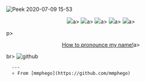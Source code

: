 ![Peek 2020-07-09 15-53](https://user-images.githubusercontent.com/7910856/87048834-84abea80-c1fc-11ea-9342-27b96a046ba4.gif)

<p align=center>
<a href= https://blog.mphomphego.co.za/><img src=https://img.icons8.com/material-outlined/26/000000/ball-point-pen.png/></a>a>
<a href= https://www.linkedin.com/in/mphomphego/><img src=https://img.icons8.com/material-outlined/30/000000/linkedin.png/></a>a>
<a href= https://www.youtube.com/c/MphoMphego1><img src=https://img.icons8.com/material-outlined/30/000000/youtube.png/></a>a>
<a href= https://dev.to/mmphego><img src=https://img.icons8.com/windows/32/000000/dev.png/></a>a>
<a href= https://twitter.com/mphomphego><img src=https://img.icons8.com/material-outlined/30/000000/twitter.png/></a>a>
</p>p>

<p  align=center>
  <a href=https://raw.githubusercontent.com/mmphego/mmphego/master/resources/mpho.mp3>How to pronounce my name!</a>a></p>br>
    <!-- <img src=https://visitor-badge.glitch.me/badge?page_id=mmphego.mmphego alt=visitor count/></br> -->
      <img src=https://github-readme-stats.vercel.app/api/?username=mmphego&show_icons=true&title_color=fffffff&icon_color=000000&text_color=000000 alt=github stats/></br>
      </p>


      ---
      ⭐️ From [mmphego](https://github.com/mmphego)
      
